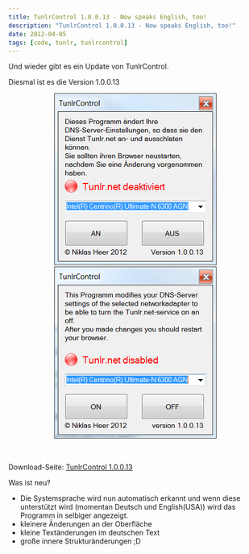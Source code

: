 ```yaml
---
title: TunlrControl 1.0.0.13 - Now speaks English, too!
description: "TunlrControl 1.0.0.13 - Now speaks English, too!"
date: 2012-04-05
tags: [code, tunlr, tunlrcontrol]
---
```


Und wieder gibt es ein Update von TunlrControl.

Diesmal ist es die Version 1.0.0.13

<center>
	<figure class="half">
		<a href="/assets/images/2012-04-05/tunlrControl-1.0.0.13_de.png"><img src="/assets/images/2012-04-05/tunlrControl-1.0.0.13_de.png" alt=""></a>
		<a href="/assets/images/2012-04-05/tunlrControl-1.0.0.13_en1.png"><img src="/assets/images/2012-04-05/tunlrControl-1.0.0.13_en1.png" alt=""></a>
	</figure>
</center>

 

Download-Seite: [TunlrControl 1.0.0.13](http://wedevelop.de/software/tunlrControl/publish.htm)
 

Was ist neu?

* Die Systemsprache wird nun automatisch erkannt und wenn diese
unterstützt wird (momentan Deutsch und English(USA)) wird das Programm
in selbiger angezeigt.
* kleinere Änderungen an der Oberfläche
* kleine Textänderungen im deutschen Text
* große innere Strukturänderungen ;D

